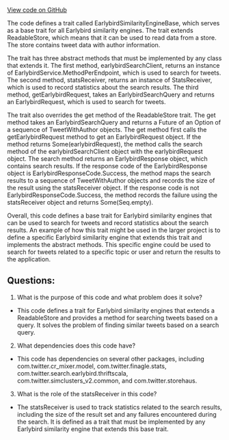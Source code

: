 [View code on GitHub](https://github.com/misbahsy/the-algorithm/cr-mixer/server/src/main/scala/com/twitter/cr_mixer/similarity_engine/EarlybirdSimilarityEngineBase.scala)

The code defines a trait called EarlybirdSimilarityEngineBase, which serves as a base trait for all Earlybird similarity engines. The trait extends ReadableStore, which means that it can be used to read data from a store. The store contains tweet data with author information. 

The trait has three abstract methods that must be implemented by any class that extends it. The first method, earlybirdSearchClient, returns an instance of EarlybirdService.MethodPerEndpoint, which is used to search for tweets. The second method, statsReceiver, returns an instance of StatsReceiver, which is used to record statistics about the search results. The third method, getEarlybirdRequest, takes an EarlybirdSearchQuery and returns an EarlybirdRequest, which is used to search for tweets.

The trait also overrides the get method of the ReadableStore trait. The get method takes an EarlybirdSearchQuery and returns a Future of an Option of a sequence of TweetWithAuthor objects. The get method first calls the getEarlybirdRequest method to get an EarlybirdRequest object. If the method returns Some(earlybirdRequest), the method calls the search method of the earlybirdSearchClient object with the earlybirdRequest object. The search method returns an EarlybirdResponse object, which contains search results. If the response code of the EarlybirdResponse object is EarlybirdResponseCode.Success, the method maps the search results to a sequence of TweetWithAuthor objects and records the size of the result using the statsReceiver object. If the response code is not EarlybirdResponseCode.Success, the method records the failure using the statsReceiver object and returns Some(Seq.empty).

Overall, this code defines a base trait for Earlybird similarity engines that can be used to search for tweets and record statistics about the search results. An example of how this trait might be used in the larger project is to define a specific Earlybird similarity engine that extends this trait and implements the abstract methods. This specific engine could be used to search for tweets related to a specific topic or user and return the results to the application.
## Questions: 
 1. What is the purpose of this code and what problem does it solve?
- This code defines a trait for Earlybird similarity engines that extends a ReadableStore and provides a method for searching tweets based on a query. It solves the problem of finding similar tweets based on a search query.

2. What dependencies does this code have?
- This code has dependencies on several other packages, including com.twitter.cr_mixer.model, com.twitter.finagle.stats, com.twitter.search.earlybird.thriftscala, com.twitter.simclusters_v2.common, and com.twitter.storehaus.

3. What is the role of the statsReceiver in this code?
- The statsReceiver is used to track statistics related to the search results, including the size of the result set and any failures encountered during the search. It is defined as a trait that must be implemented by any Earlybird similarity engine that extends this base trait.